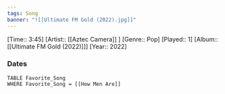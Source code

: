 ```yaml
---
tags: Song  
banner: "![[Ultimate FM Gold (2022).jpg]]"
---
```

[Time:: 3:45]
[Artist:: [[Aztec Camera]] ]
[Genre:: Pop]
[Played:: 1]
[Album:: [[Ultimate FM Gold (2022)]]]
[Year:: 2022]
### Dates
````dataview
TABLE Favorite_Song
WHERE Favorite_Song = [[How Men Are]]
````